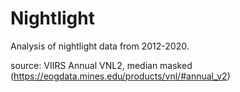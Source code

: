 # Nightlight
Analysis of nightlight data from 2012-2020. 

source: VIIRS Annual VNL2, median masked (https://eogdata.mines.edu/products/vnl/#annual_v2)